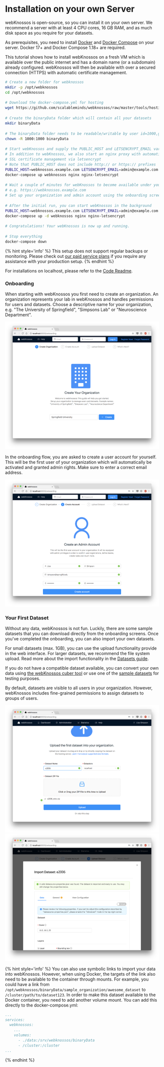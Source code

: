 # Installation on your own Server

webKnossos is open-source, so you can install it on your own server.
We recommend a server with at least 4 CPU cores, 16 GB RAM, and as much disk space as you require for your datasets.

As prerequisites, you need to install [Docker](https://docs.docker.com/install/) and [Docker Compose](https://docs.docker.com/compose/install/) on your server. Docker 17+ and Docker Compose 1.18+ are required.

This tutorial shows how to install webKnossos on a fresh VM which is available over the public internet and has a domain name (or a subdomain) already configured.
webKnossos will then be available with over a secured connection (HTTPS) with automatic certificate management.

```bash
# Create a new folder for webknossos
mkdir -p /opt/webknossos
cd /opt/webknossos

# Download the docker-compose.yml for hosting
wget https://github.com/scalableminds/webknossos/raw/master/tools/hosting/docker-compose.yml

# Create the binaryData folder which will contain all your datasets
mkdir binaryData

# The binaryData folder needs to be readable/writable by user id=1000,gid=1000
chown -R 1000:1000 binaryData

# Start webKnossos and supply the PUBLIC_HOST and LETSENCRYPT_EMAIL variables
# In addition to webKnossos, we also start an nginx proxy with automatic 
# SSL certificate management via letsencrypt
# Note that PUBLIC_HOST does not include http:// or https:// prefixes
PUBLIC_HOST=webknossos.example.com LETSENCRYPT_EMAIL=admin@example.com \
docker-compose up webknossos nginx nginx-letsencrypt

# Wait a couple of minutes for webKnossos to become available under your domain
# e.g. https://webknossos.example.com
# Set up your organization and admin account using the onboarding screens (see below)

# After the initial run, you can start webKnossos in the background
PUBLIC_HOST=webknossos.example.com LETSENCRYPT_EMAIL=admin@example.com \
docker-compose up -d webknossos nginx nginx-letsencrypt

# Congratulations! Your webKnossos is now up and running.

# Stop everything
docker-compose down
```

{% hint style='info' %}
This setup does not support regular backups or monitoring.
Please check out [our paid service plans](https://webknossos.org/pricing) if you require any assistance with your production setup.
{% endhint %}

For installations on localhost, please refer to the [Code Readme](../README.md#docker).

### Onboarding
When starting with webKnossos you first need to create an organization.
An organization represents your lab in webKnossos and handles permissions for users and datasets.
Choose a descriptive name for your organization, e.g. "The University of Springfield", "Simpsons Lab" or "Neuroscience Department".

![Create your organization](./images/onboarding_organization.png)

In the onboarding flow, you are asked to create a user account for yourself.
This will be the first user of your organization which will automatically be activated and granted admin rights.
Make sure to enter a correct email address.

![Create your first user](./images/onboarding_user.png)


### Your First Dataset
Without any data, webKnossos is not fun.
Luckily, there are some sample datasets that you can download directly from the onboarding screens.
Once you've completed the onboarding, you can also import your own datasets.

For small datasets (max. 1GB), you can use the upload functionality provide in the web interface.
For larger datasets, we recommend the file system upload.
Read more about the import functionality in the [Datasets guide](./datasets.md).

If you do not have a compatible dataset available, you can convert your own data using [the webKnossos cuber tool](./tooling.md#webknossos-cuber) or use one of the [sample datasets](./datasets.md#sample-datasets) for testing purposes.

By default, datasets are visible to all users in your organization.
However, webKnossos includes fine-grained permissions to assign datasets to groups of users.

![Upload your first dataset](./images/onboarding_data1.png)
![Confirm the dataset properties](./images/onboarding_data2.png)

{% hint style='info' %}
You can also use symbolic links to import your data into webKnossos.
However, when using Docker, the targets of the link also need to be available to the container through mounts.
For example, you could have a link from `/opt/webknossos/binaryData/sample_organization/awesome_dataset` to `/cluster/path/to/dataset123`.
In order to make this dataset available to the Docker container, you need to add another volume mount.
You can add this directly to the docker-compose.yml:

```yaml
...
services:
  webknossos:
    ...
    volumes:
      - ./data:/srv/webknossos/binaryData
      - /cluster:/cluster
...
```
{% endhint %}